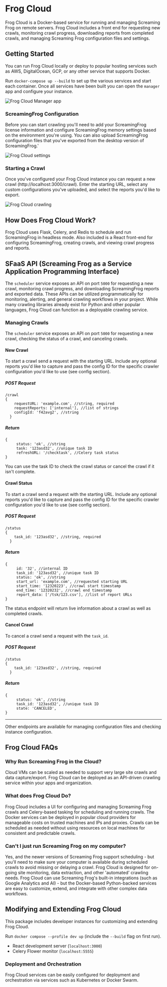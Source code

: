 # Frog Cloud

Frog Cloud is a Docker-based service for running and managing Screaming Frog on remote servers. Frog Cloud includes a front end for requesting new crawls, monitoring crawl progress, downloading reports from completed crawls, and managing Screaming Frog configuration files and settings.

## Getting Started

You can run Frog Cloud locally or deploy to popular hosting services such as AWS, DigitalOcean, GCP, or any other service that supports Docker.

Run `docker-compose up --build` to set up the various services and start each container. Once all services have been built you can open the `manager` app and configure your instance.

![Frog Cloud Manager app](https://github.com/myawesomebike/frog-cloud/raw/main/img/getting-started.png)

### ScreamingFrog Configuration

Before you can start crawling you'll need to add your ScreamingFrog license information and configure ScreamingFrog memory settings based on the environment you're using. You can also upload ScreamingFrog configuration files that you've exported from the desktop version of ScreamingFrog.'

![Frog Cloud settings](https://github.com/myawesomebike/frog-cloud/raw/main/img/settings.png)

### Starting a Crawl

Once you've configured your Frog Cloud instance you can request a new crawl (http://localhost:3000/crawl). Enter the starting URL, select any custom configurations you've uploaded, and select the reports you'd like to export.

![Frog Cloud crawling](https://github.com/myawesomebike/frog-cloud/raw/main/img/crawling.png)

## How Does Frog Cloud Work?

Frog Cloud uses Flask, Celery, and Redis to schedule and run ScreamingFrog in headless mode. Also included is a React front-end for configuring ScreamingFrog, creating crawls, and viewing crawl progress and reports.

## SFaaS API (Screaming Frog as a Service Application Programming Interface)

The `scheduler` service exposes an API on port `5000` for  requesting a new crawl, monitoring crawl progress, and downloading ScreamingFrog reports and exported data. These APIs can be utilized programmatically for monitoring, alerting, and general crawling workflows in your project. While many crawling libraries already exist for Python and other popular languages, Frog Cloud can function as a deployable crawling service.

### Managing Crawls

The `scheduler` service exposes an API on port `5000` for requesting a new crawl, checking the status of a crawl, and canceling crawls.

#### New Crawl
To start a crawl send a request with the starting URL. Include any optional reports you'd like to capture and pass the config ID for the specific crawler configuration you'd like to use (see config section).

##### POST Request
    /crawl
    {
        requestURL: 'example.com', //string, required
        requestReports: ['internal'], //list of strings
        configId: 'f42avg2', //string
      }
##### Return

    {
         status: 'ok', //string
         task: '123asd32', //unique task ID
         refreshURL: '/checktask', //Celery task status
    }
You can use the task ID to check the crawl status or cancel the crawl if it isn't complete.

#### Crawl Status
To start a crawl send a request with the starting URL. Include any optional reports you'd like to capture and pass the config ID for the specific crawler configuration you'd like to use (see config section).

##### POST Request
    /status
    {
        task_id: '123asd32', //string, required
      }
##### Return

    {
         id: '32', //internal ID
         task_id: '123asd32', //unique task ID
         status: 'ok', //string
         start_url: 'example.com', //requested starting URL
         start_time: '12320223', //crawl start timestamp
         end_time: '12320232', //crawl end timestamp
         report_data: ['/tsk/123.csv'], //list of report URLs
    }
The status endpoint will return live information about a crawl as well as completed crawls.

#### Cancel Crawl
To cancel a crawl send a request with the `task_id`.

##### POST Request
    /status
    {
        task_id: '123asd32', //string, required
      }
##### Return

    {
         status: 'ok', //string
         task_id: '123asd32', //unique task ID
         state: 'CANCELED',
    }

---
Other endpoints are available for managing configuration files and checking instance configuration.

## Frog Cloud FAQs

### Why Run Screaming Frog in the Cloud?

Cloud VMs can be scaled as needed to support very large site crawls and data capture/export. Frog Cloud can be deployed as an API-driven crawling service within your apps and organization.

### What does Frog Cloud Do?

Frog Cloud includes a UI for configuring and managing Screaming Frog crawls and Celery-based tasking for scheduling and running crawls. The Docker services can be deployed in popular cloud providers for manageable costs on trusted machines and IPs and proxies. Crawls can be scheduled as needed without using resources on local machines for consistent and predictable crawls.

### Can't I just run Screaming Frog on my computer?

Yes, and the newer versions of Screaming Frog support scheduling - but you'll need to make sure your computer is available during scheduled crawls to avoid missing or delaying a crawl. Frog Cloud is designed for on-going site monitoring, data extraction, and other 'automated' crawling needs. Frog Cloud can use Screaming Frog's built-in integrations (such as Google Analytics and AI) - but the Docker-based Python-backed services are easy to customize, extend, and integrate with other complex data workflows.

## Modifying and Extending Frog Cloud

This package includes developer instances for customizing and extending Frog Cloud.

Run `docker compose --profile dev up` (include the `--build` flag on first run).

- React development server (`localhost:3000`)
- Celery Flower monitor (`localhost:5555`)

### Deployment and Orchestration
Frog Cloud services can be easily configured for deployment and orchestration via services such as Kubernetes or Docker Swarm.
